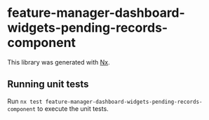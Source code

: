 # feature-manager-dashboard-widgets-pending-records-component

This library was generated with [Nx](https://nx.dev).

## Running unit tests

Run `nx test feature-manager-dashboard-widgets-pending-records-component` to execute the unit tests.
